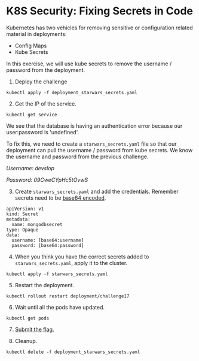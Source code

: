 # K8S Security: Fixing Secrets in Code

Kubernetes has two vehicles for removing sensitive or configuration related material in deployments:

- Config Maps
- Kube Secrets

In this exercise, we will use kube secrets to remove the username / password from the deployment.

1. Deploy the challenge

```
kubectl apply -f deployment_starwars_secrets.yaml
```
2. Get the IP of the service.

```
kubectl get service
```

We see that the database is having an authentication error because our user:password is 'undefined'.

To fix this, we need to create a `starwars_secrets.yaml` file so that our deployment can pull the username / password from kube secrets.  We know the username and password from the previous challenge. 

_Username: devslop_

_Password: 09CweCYpHc5tOvwS_

3. Create `starwars_secrets.yaml` and add the credentials. Remember secrets need to be [base64 encoded](https://www.base64encode.org/).
```
apiVersion: v1
kind: Secret
metadata:
  name: mongodbsecret
type: Opaque
data:
  username: [base64:username]
  password: [base64:password]
```

4. When you think you have the correct secrets added to `starwars_secrets.yaml`, apply it to the cluster.

```
kubectl apply -f starwars_secrets.yaml
```
5. Restart the deployment.

```
kubectl rollout restart deployment/challenge17
```
6. Wait until all the pods have updated.

```
kubectl get pods
```
7. [Submit the flag.](https://devslop.ctfd.io/challenges#Challenge%2017-10)

8. Cleanup.

```
kubectl delete -f deployment_starwars_secrets.yaml
```
